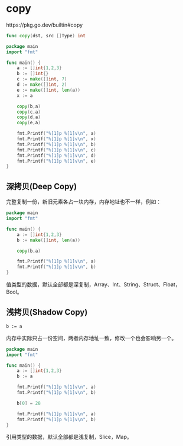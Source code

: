 # copy

<div class="o">https://pkg.go.dev/builtin#copy</div>

```go
func copy(dst, src []Type) int
```

<div class="run"></div>

```go
package main
import "fmt"

func main() {
    a := []int{1,2,3}
    b := []int{}
    c := make([]int, 7)
    d := make([]int, 2)
    e := make([]int, len(a))
    x := a

    copy(b,a)
    copy(c,a)
    copy(d,a)
    copy(e,a)

    fmt.Printf("%[1]p %[1]v\n", a)
    fmt.Printf("%[1]p %[1]v\n", x)
    fmt.Printf("%[1]p %[1]v\n", b)
    fmt.Printf("%[1]p %[1]v\n", c)
    fmt.Printf("%[1]p %[1]v\n", d)
    fmt.Printf("%[1]p %[1]v\n", e)
}
```

## 深拷贝(Deep Copy)

完整复制一份，新旧元素各占一块内存，内存地址也不一样，例如：

<div class="run"></div>

```go
package main
import "fmt"

func main() {
    a := []int{1,2,3}
    b := make([]int, len(a))

    copy(b,a)

    fmt.Printf("%[1]p %[1]v\n", a)
    fmt.Printf("%[1]p %[1]v\n", b)
}
```

值类型的数据，默认全部都是深复制，Array、Int、String、Struct、Float，Bool。

## 浅拷贝(Shadow Copy)

```
b := a
```

内存中实际只占一份空间，两者内存地址一致，修改一个也会影响另一个。

<div class="run"></div>

```go
package main
import "fmt"

func main() {
    a := []int{1,2,3}
    b := a

    fmt.Printf("%[1]p %[1]v\n", a)
    fmt.Printf("%[1]p %[1]v\n", b)

    b[0] = 28

    fmt.Printf("%[1]p %[1]v\n", a)
    fmt.Printf("%[1]p %[1]v\n", b)
}
```

引用类型的数据，默认全部都是浅复制，Slice，Map。
